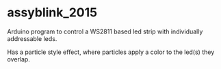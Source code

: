 # assyblink_2015

Arduino program to control a WS2811 based led strip with individually addressable leds.

Has a particle style effect, where particles apply a color to the led(s) they overlap.

